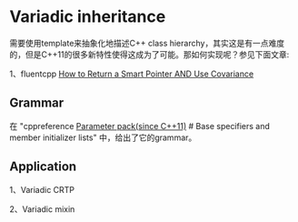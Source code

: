 # Variadic inheritance

需要使用template来抽象化地描述C++ class hierarchy，其实这是有一点难度的，但是C++11的很多新特性使得这成为了可能。那如何实现呢？参见下面文章:

1、fluentcpp [How to Return a Smart Pointer AND Use Covariance](https://www.fluentcpp.com/2017/09/12/how-to-return-a-smart-pointer-and-use-covariance/)

## Grammar

在 "cppreference [Parameter pack(since C++11)](https://en.cppreference.com/w/cpp/language/parameter_pack) # Base specifiers and member initializer lists" 中，给出了它的grammar。

## Application

1、Variadic CRTP

2、Variadic mixin 

